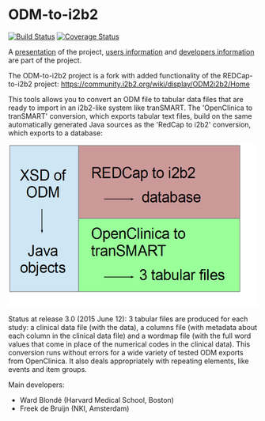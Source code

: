 ODM-to-i2b2
===========

[![Build Status](https://travis-ci.org/CTMM-TraIT/trait_odm_to_i2b2.png)](https://travis-ci.org/CTMM-TraIT/trait_odm_to_i2b2)
[![Coverage Status](https://coveralls.io/repos/CTMM-TraIT/trait_odm_to_i2b2/badge.png)](https://coveralls.io/r/CTMM-TraIT/trait_odm_to_i2b2)

A [presentation](https://github.com/CTMM-TraIT/trait_odm_to_i2b2/blob/master/src/documentation/ODM%20to%20i2b2%20F2F%20The%20Hyve.pdf)
of the project,
[users information](https://github.com/CTMM-TraIT/trait_odm_to_i2b2/blob/master/src/documentation/UsersInformation.md) and
[developers information](https://github.com/CTMM-TraIT/trait_odm_to_i2b2/blob/master/src/documentation/DevelopersInformation.md)
are part of the project.

The ODM-to-i2b2 project is a fork with added functionality of the REDCap-to-i2b2 project:
https://community.i2b2.org/wiki/display/ODM2i2b2/Home

This tools allows you to convert an ODM file to tabular data files that are ready to import in an i2b2-like system like
tranSMART. The 'OpenClinica to tranSMART' conversion, which exports tabular text files, build on the same automatically
generated Java sources as the 'RedCap to i2b2' conversion, which exports to a database:

![Image project structure](https://github.com/CTMM-TraIT/trait_odm_to_i2b2/blob/master/src/documentation/flag_RedCap_to_OCTM.png)

Status at release 3.0 (2015 June 12): 3 tabular files are produced for each study: a clinical data file (with the data),
a columns file (with metadata about each column in the clinical data file) and a wordmap file (with the full word values
that come in place of the numerical codes in the clinical data). This conversion runs without errors for a wide
variety of tested ODM exports from OpenClinica. It also deals appropriately with repeating elements,
like events and item groups.

Main developers:
- Ward Blondé (Harvard Medical School, Boston)
- Freek de Bruijn (NKI, Amsterdam)

